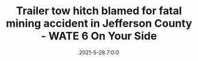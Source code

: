 ---
"title": "Trailer tow hitch blamed for fatal mining accident in Jefferson County - WATE 6 On Your Side"
"date": "2021-5-28 7:0:0"
"feed_name": "GOOGLENEWSMINING"
"feed_website": "https://news.google.com/search?q=mining%2Bincident&hl=en-US&gl=US&ceid=US:en"
"feed_rss": "https://news.google.com/rss/search?q=mining%2Bincident&hl=en-US&gl=US&ceid=US:en"
"link": "https://www.wate.com/news/more-details-released-on-fatal-mining-accident-in-jefferson-county/"
"file": "_posts/2021-1-1-c1d2c9311988498be99d280681222002d65c33da.md"
"accident": "1"
"drilling": "0"
---